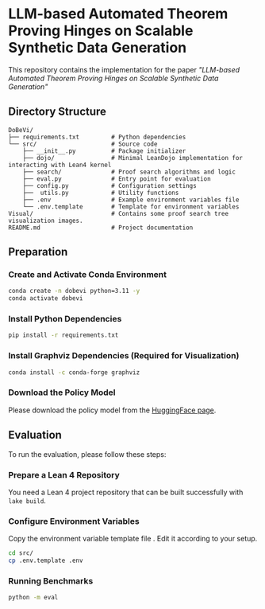 # LLM-based Automated Theorem Proving Hinges on Scalable Synthetic Data Generation

This repository contains the implementation for the paper *"LLM-based Automated Theorem Proving Hinges on Scalable Synthetic Data Generation"*

## Directory Structure

```text
DoBeVi/
├── requirements.txt         # Python dependencies
└── src/                     # Source code
    ├── __init__.py          # Package initializer
    ├── dojo/                # Minimal LeanDojo implementation for interacting with Lean4 kernel
    ├── search/              # Proof search algorithms and logic
    ├── eval.py              # Entry point for evaluation
    ├── config.py            # Configuration settings 
    ├──  utils.py            # Utility functions
    ├── .env                 # Example environment variables file
    └── .env.template        # Template for environment variables
Visual/                      # Contains some proof search tree visualization images.
README.md                    # Project documentation
```

## Preparation

### Create and Activate Conda Environment

```bash
conda create -n dobevi python=3.11 -y
conda activate dobevi
```

### Install Python Dependencies

```bash
pip install -r requirements.txt
```

### Install Graphviz Dependencies (Required for Visualization)

```bash
conda install -c conda-forge graphviz
```

### Download the Policy Model

Please download the policy model from the [HuggingFace page](https://huggingface.co/RYbWnlL0v8/llm_atp_model).

## Evaluation

To run the evaluation, please follow these steps:

### Prepare a Lean 4 Repository

You need a Lean 4 project repository that can be built successfully with `lake build`. 

### Configure Environment Variables

Copy the environment variable template file . Edit it according to your setup.

```bash
cd src/
cp .env.template .env
```

### Running Benchmarks

```bash
python -m eval
```